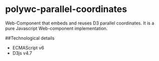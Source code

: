 # polywc-parallel-coordinates
Web-Component that embeds and reuses D3 parallel coordinates. It is a pure Javascript Web-component implementation.


##Technological details

 * ECMAScript v6
 * D3js v4.7
